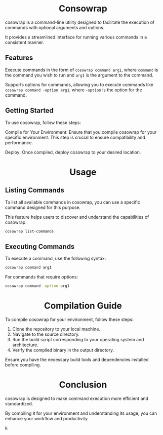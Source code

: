 <h1 align="center"> Consowrap </h1>

cosowrap is a command-line utility designed to facilitate the execution of commands with optional arguments and options.

It provides a streamlined interface for running various commands in a consistent manner.

## Features
Execute commands in the form of `cosowrap command arg1`, where `command` is the command you wish to run and `arg1` is the argument to the command.

Supports options for commands, allowing you to execute commands like `cosowrap command -option arg1`, where `-option` is the option for the command.

## Getting Started
To use cosowrap, follow these steps:

Compile for Your Environment: Ensure that you compile cosowrap for your specific environment. This step is crucial to ensure compatibility and performance.

Deploy: Once compiled, deploy cosowrap to your desired location.
  
<h1 align="center">
Usage
</h1>

## Listing Commands
To list all available commands in cosowrap, you can use a specific command designed for this purpose. 

This feature helps users to discover and understand the capabilities of cosowrap.

```bash
cosowrap list-commands
```

## Executing Commands
To execute a command, use the following syntax:

```bash
cosowrap command arg1
```

For commands that require options:

```bash
cosowrap command -option arg1
```

<h1 align="center">
Compilation Guide
</h1>
To compile cosowrap for your environment, follow these steps:

1. Clone the repository to your local machine.
2. Navigate to the source directory.
3. Run the build script corresponding to your operating system and architecture.
4. Verify the compiled binary in the output directory.


Ensure you have the necessary build tools and dependencies installed before compiling.

<h1 align="center">
Conclusion
</h1>

cosowrap is designed to make command execution more efficient and standardized.

By compiling it for your environment and understanding its usage, you can enhance your workflow and productivity.

k
